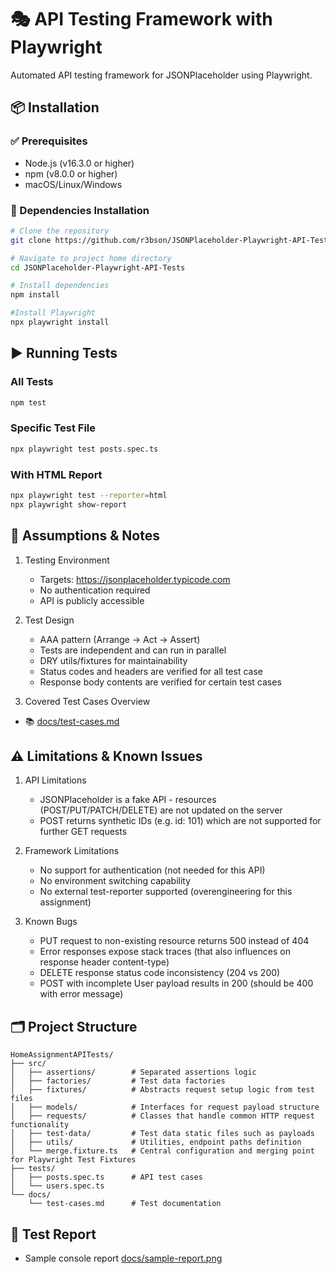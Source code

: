 # 🎭 API Testing Framework with Playwright

Automated API testing framework for JSONPlaceholder using Playwright.

## 📦 Installation

### ✅ Prerequisites

- Node.js (v16.3.0 or higher)
- npm (v8.0.0 or higher)
- macOS/Linux/Windows

### 🔧 Dependencies Installation

```bash
# Clone the repository
git clone https://github.com/r3bson/JSONPlaceholder-Playwright-API-Tests

# Navigate to project home directory
cd JSONPlaceholder-Playwright-API-Tests

# Install dependencies
npm install

#Install Playwright
npx playwright install
```

## ▶️ Running Tests

### All Tests

```bash
npm test
```

### Specific Test File

```bash
npx playwright test posts.spec.ts
```

### With HTML Report

```bash
npx playwright test --reporter=html
npx playwright show-report
```

## 🧭 Assumptions & Notes

1. Testing Environment
   - Targets: https://jsonplaceholder.typicode.com
   - No authentication required
   - API is publicly accessible

2. Test Design
   - AAA pattern (Arrange → Act → Assert)
   - Tests are independent and can run in parallel
   - DRY utils/fixtures for maintainability
   - Status codes and headers are verified for all test case
   - Response body contents are verified for certain test cases

3. Covered Test Cases Overview
- 📚 [docs/test-cases.md](docs/test-cases.md)

## ⚠️ Limitations & Known Issues

1. API Limitations
   - JSONPlaceholder is a fake API - resources (POST/PUT/PATCH/DELETE) are not updated on the server
   - POST returns synthetic IDs (e.g. id: 101) which are not supported for further GET requests

2. Framework Limitations
   - No support for authentication (not needed for this API)
   - No environment switching capability
   - No external test-reporter supported (overengineering for this assignment)

3. Known Bugs
   - PUT request to non-existing resource returns 500 instead of 404
   - Error responses expose stack traces (that also influences on response header content-type)
   - DELETE response status code inconsistency (204 vs 200)
   - POST with incomplete User payload results in 200 (should be 400 with error message)

## 🗂️ Project Structure

```
HomeAssignmentAPITests/
├── src/
│   ├── assertions/        # Separated assertions logic
│   ├── factories/         # Test data factories
│   ├── fixtures/          # Abstracts request setup logic from test files
│   ├── models/            # Interfaces for request payload structure
│   ├── requests/          # Classes that handle common HTTP request functionality
│   ├── test-data/         # Test data static files such as payloads
│   ├── utils/             # Utilities, endpoint paths definition
│   └── merge.fixture.ts   # Central configuration and merging point for Playwright Test Fixtures
├── tests/
│   ├── posts.spec.ts      # API test cases
│   └── users.spec.ts
└── docs/
    └── test-cases.md      # Test documentation
```

## 📑 Test Report

- Sample console report [docs/sample-report.png](docs/sample-report.png)
